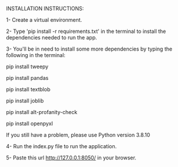 INSTALLATION INSTRUCTIONS:

1- Create a virtual environment.

2- Type 'pip install -r requirements.txt' in the terminal to install the dependencies needed to run the app.

3- You'll be in need to install some more dependencies by typing the following in the terminal:

   pip install tweepy
   
   pip install pandas
   
   pip install textblob
   
   pip install joblib
   
   pip install alt-profanity-check
   
   pip install openpyxl


If you still have a problem, please use Python version 3.8.10

4- Run the index.py file to run the application.

5- Paste this url http://127.0.0.1:8050/ in your browser.


